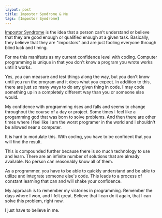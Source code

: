 ```yaml
---
layout: post
title: Impostor Syndrome & Me
tags: [Impostor Syndrome]
---
```


[Impostor Syndrome](http://en.wikipedia.org/wiki/Impostor_syndrome) is the idea that a person can't understand or believe that they are good enough or qualified enough at a given task.  Basically, they believe that they are "impostors" and are just fooling everyone through blind luck and timing.  

For me this manifests as my current confidence level with coding.  Computer programming is unique in that you don't know a program you wrote works until it works.  

Yes, you can measure and test things along the way, but you don't know until you run the program and it does what you expect.  In addition to this, there are just so many ways to do any given thing in code.  I may code something up in a completely different way than you or someone else would.

<!--more-->

My confidence with programming rises and falls and seems to change throughout the course of a day or project.  Some times I feel like a progamming god that was born to solve problems.  And then there are other times where I feel like I am the worst programer in the world and I shouldn't be allowed near a computer.

It is hard to modulate this.  With coding, you have to be confident that you will find the result.  

This is compounded further because there is so much technology to use and learn.  There are an infinite number of solutions that are already available.  No person can reasonably know all of them.  

As a programmer, you have to be able to quickly understand and be able to utilize and integrate someone else's code.  This leads to a process of constant learning that can and will shake your confidence.  

My approach is to remember my victories in programming.  Remember the days where I won, and I felt great.  Believe that I can do it again, that I can solve this problem, right now.  

I just have to believe in me.  
